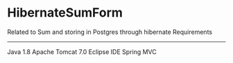 # HibernateSumForm
Related to Sum and storing in Postgres through hibernate
Requirements
************
Java 1.8
Apache Tomcat 7.0
Eclipse IDE
Spring MVC
